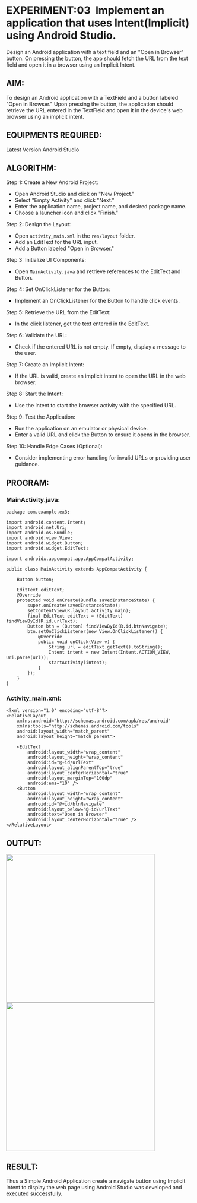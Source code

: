 # EXPERIMENT:03  Implement an application that uses Intent(Implicit) using Android Studio.

Design an Android application with a text field and an "Open in Browser" button. On pressing the button, the app should fetch the URL from the text field and open it in a browser using an Implicit Intent.

## AIM:

To design an Android application with a TextField and a button labeled "Open in Browser." Upon pressing the button, the application should retrieve the URL entered in the TextField and open it in the device's web browser using an implicit intent.
## EQUIPMENTS REQUIRED:

Latest Version Android Studio

## ALGORITHM:

Step 1: Create a New Android Project:
- Open Android Studio and click on "New Project."
- Select "Empty Activity" and click "Next."
- Enter the application name, project name, and desired package name.
- Choose a launcher icon and click "Finish."

Step 2: Design the Layout:
- Open `activity_main.xml` in the `res/layout` folder.
- Add an EditText for the URL input.
- Add a Button labeled "Open in Browser."

Step 3: Initialize UI Components:
- Open `MainActivity.java` and retrieve references to the EditText and Button.

Step 4: Set OnClickListener for the Button:
- Implement an OnClickListener for the Button to handle click events.

Step 5: Retrieve the URL from the EditText:
- In the click listener, get the text entered in the EditText.

Step 6: Validate the URL:
- Check if the entered URL is not empty. If empty, display a message to the user.

Step 7: Create an Implicit Intent:
- If the URL is valid, create an implicit intent to open the URL in the web browser.

Step 8: Start the Intent:
- Use the intent to start the browser activity with the specified URL.

Step 9: Test the Application:
- Run the application on an emulator or physical device.
- Enter a valid URL and click the Button to ensure it opens in the browser.

Step 10: Handle Edge Cases (Optional):
- Consider implementing error handling for invalid URLs or providing user guidance.

## PROGRAM:
### MainActivity.java:
```
package com.example.ex3;

import android.content.Intent;
import android.net.Uri;
import android.os.Bundle;
import android.view.View;
import android.widget.Button;
import android.widget.EditText;

import androidx.appcompat.app.AppCompatActivity;

public class MainActivity extends AppCompatActivity {

    Button button;

    EditText editText;
    @Override
    protected void onCreate(Bundle savedInstanceState) {
        super.onCreate(savedInstanceState);
        setContentView(R.layout.activity_main);
        final EditText editText = (EditText) findViewById(R.id.urlText);
        Button btn = (Button) findViewById(R.id.btnNavigate);
        btn.setOnClickListener(new View.OnClickListener() {
            @Override
            public void onClick(View v) {
                String url = editText.getText().toString();
                Intent intent = new Intent(Intent.ACTION_VIEW, Uri.parse(url));
                startActivity(intent);
            }
        });
    }
}
```
### Activity_main.xml:
```
<?xml version="1.0" encoding="utf-8"?>
<RelativeLayout
    xmlns:android="http://schemas.android.com/apk/res/android"
    xmlns:tools="http://schemas.android.com/tools"
    android:layout_width="match_parent"
    android:layout_height="match_parent">

    <EditText
        android:layout_width="wrap_content"
        android:layout_height="wrap_content"
        android:id="@+id/urlText"
        android:layout_alignParentTop="true"
        android:layout_centerHorizontal="true"
        android:layout_marginTop="100dp"
        android:ems="10" />
    <Button
        android:layout_width="wrap_content"
        android:layout_height="wrap_content"
        android:id="@+id/btnNavigate"
        android:layout_below="@+id/urlText"
        android:text="Open in Browser"
        android:layout_centerHorizontal="true" />
</RelativeLayout>
```
## OUTPUT:

<img src="Pavan1.png" width="400"> <img src="Pavan2.png" width="400">

## RESULT:

Thus a Simple Android Application create a navigate button using Implicit Intent to display the web page using Android Studio was developed and executed successfully.
